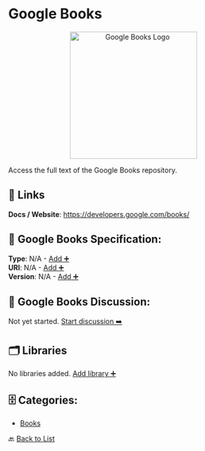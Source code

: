 # Google Books
<p align="center">
    <img width="256" src="https://raw.githubusercontent.com/apis-list/apis-list/main/apis/google-books-api/logo_256x256.png" alt="Google Books Logo"/>
</p>
Access the full text of the Google Books repository.

##  🔗 Links
**Docs / Website**: https://developers.google.com/books/

## 🧬 Google Books Specification:
**Type**: N/A - [Add ➕](https://github.com/apis-list/apis-list/edit/main/apis.yaml#L8406)  
**URI**: N/A - [Add ➕](https://github.com/apis-list/apis-list/edit/main/apis.yaml#L8406)  
**Version**: N/A - [Add ➕](https://github.com/apis-list/apis-list/edit/main/apis.yaml#L8406)

## 💬 Google Books Discussion:
Not yet started. [Start discussion ➡️](https://github.com/apis-list/apis-list/discussions/new)

## 🗂️ Libraries

No libraries added. [Add library ➕](https://github.com/apis-list/apis-list/edit/main/apis.yaml#L8406)    


## 🗄️ Categories:
- [Books](https://github.com/apis-list/apis-list#books-)

🔙  [Back to List](https://github.com/apis-list/apis-list)
